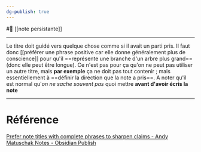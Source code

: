 ```yaml
---
dg-publish: true
---
```

#🌲 [[note persistante]]
___
Le titre doit guidé vers quelque chose comme si il avait un parti pris. Il faut donc [[préférer une phrase positive car elle donne généralement plus de conscience]]  pour qu'il ==représente une branche d'un arbre plus grand== (donc elle peut être longue). Ce n'est pas pour ça qu'on ne peut pas utiliser un autre titre, mais **par exemple** ça ne doit pas tout contenir ; mais essentiellement à ==définir la direction que la note a pris==.
A noter qu'il est normal qu'*on ne sache souvent pas* quoi mettre **avant d'avoir écris la note**
___
# Référence
[Prefer note titles with complete phrases to sharpen claims - Andy Matuschak Notes - Obsidian Publish](https://publish.obsidian.md/andymatuschak/Andy+Matuschak/Prefer+note+titles+with+complete+phrases+to+sharpen+claims)